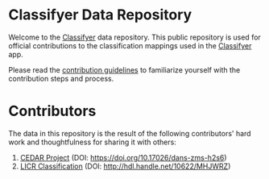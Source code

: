 # Classifyer Data Repository

Welcome to the [Classifyer](https://classifyer.app) data repository. This public repository is used for official contributions to the classification mappings used in the [Classifyer](https://classifyer.app) app.

Please read the [contribution guidelines](./CONTRIBUTING.md) to familiarize yourself with the contribution steps and process.

# Contributors

The data in this repository is the result of the following contributors' hard work and thoughtfulness for sharing it with others:
  1. [CEDAR Project](https://github.com/CEDAR-project) (DOI: <https://doi.org/10.17026/dans-zms-h2s6>)
  2. [LICR Classification](https://licr.io) (DOI: <http://hdl.handle.net/10622/MHJWRZ>)
